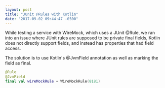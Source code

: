 ```yaml
---
layout: post
title: "JUnit @Rules with Kotlin"
date: "2017-09-02 09:44:47 -0500"
---
```

While testing a service with WireMock, which uses a JUnit @Rule, we ran into an issue
where JUnit rules are supposed to be private final fields, Kotlin does not directly support
fields, and instead has properties that had field access.

The solution is to use Kotlin's @JvmField annotation as well as marking the field as final.

```kotlin
@Rule
@JvmField
final val wireMockRule = WireMockRule(8181)
```
